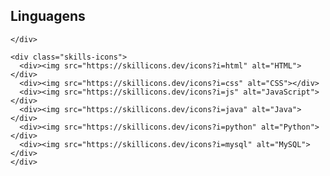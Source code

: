 <h2>Linguagens</h2>
      
    </div>

    <div class="skills-icons">
      <div><img src="https://skillicons.dev/icons?i=html" alt="HTML"></div>
      <div><img src="https://skillicons.dev/icons?i=css" alt="CSS"></div>
      <div><img src="https://skillicons.dev/icons?i=js" alt="JavaScript"></div>
      <div><img src="https://skillicons.dev/icons?i=java" alt="Java"></div>
      <div><img src="https://skillicons.dev/icons?i=python" alt="Python"></div>
      <div><img src="https://skillicons.dev/icons?i=mysql" alt="MySQL"></div>
    </div>

  </div>
